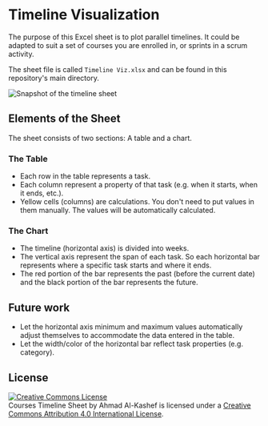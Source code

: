 
# Timeline Visualization

The purpose of this Excel sheet is to plot parallel timelines. 
It could be adapted to suit a set of courses you are enrolled in, or sprints in a scrum activity. 

The sheet file is called `Timeline Viz.xlsx` and can be found in this repository's main directory.  

![Snapshot of the timeline sheet](https://github.com/alkashef/timeline-visualization/raw/master/Snapshot.png)

## Elements of the Sheet

The sheet consists of two sections: A table and a chart.

### The Table

- Each row in the table represents a task.
- Each column represent a property of that task (e.g. when it starts, when it ends, etc.).
- Yellow cells (columns) are calculations. You don't need to put values in them manually. The values will be automatically calculated.

### The Chart

- The timeline (horizontal axis) is divided into weeks. 
- The vertical axis represent the span of each task. So each horizontal bar represents where a specific task starts and where it ends.
- The red portion of the bar represents the past (before the current date) and the black portion of the bar represents the future.

## Future work

- Let the horizontal axis minimum and maximum values automatically adjust themselves to accommodate the data entered in the table.
- Let the width/color of the horizontal bar reflect task properties (e.g. category).

## License 

<a rel="license" href="http://creativecommons.org/licenses/by/4.0/"><img alt="Creative Commons License" style="border-width:0" src="https://i.creativecommons.org/l/by/4.0/88x31.png" /></a><br />Courses Timeline Sheet by Ahmad Al-Kashef is licensed under a <a rel="license" href="http://creativecommons.org/licenses/by/4.0/">Creative Commons Attribution 4.0 International License</a>.
